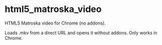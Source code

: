 html5_matroska_video
====================

HTML5 Matroska video for Chrome (no addons).

Loads .mkv from a direct URL and opens it without addons. Only works in Chrome.
